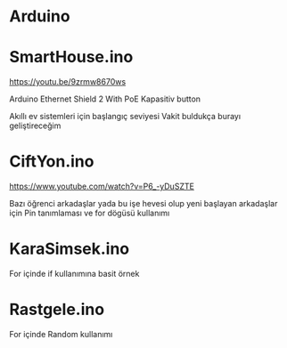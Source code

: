 # Arduino

# SmartHouse.ino
https://youtu.be/9zrmw8670ws

Arduino Ethernet Shield 2 With PoE
Kapasitiv button

Akıllı ev sistemleri için başlangıç seviyesi
Vakit buldukça burayı geliştireceğim

# CiftYon.ino
https://www.youtube.com/watch?v=P6_-yDuSZTE

Bazı öğrenci arkadaşlar yada bu işe hevesi olup yeni başlayan arkadaşlar için
Pin tanımlaması ve for dögüsü kullanımı

# KaraSimsek.ino
For içinde if kullanımına basit örnek

# Rastgele.ino
For içinde Random kullanımı

